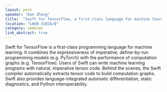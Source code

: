 ```yaml
---
layout: post
speaker: "Dan Zheng"
title:  "Swift for TensorFlow, a first-class language for machine learning"
location: "LWSN 3102A/B"
category: seminar
link_abstract: true
---
```

Swift for TensorFlow is a first-class programming language for machine learning. It combines the expressiveness of imperative, define-by-run programming models (e.g. PyTorch) with the performance of computation graphs (e.g. TensorFlow). Users of Swift can write machine learning programs with natural, imperative tensor code. Behind the scenes, the Swift compiler automatically extracts tensor code to build computation graphs. Swift also provides language-integrated automatic differentiation, static diagnostics, and Python interoperability.
